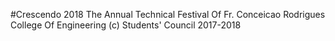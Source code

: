 #Crescendo 2018
The Annual Technical Festival Of Fr. Conceicao Rodrigues College Of Engineering
(c) Students' Council 2017-2018